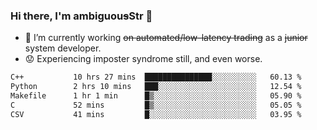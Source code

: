 ### Hi there, I'm ambiguou~~s~~Str 👋

<!--
**ambiguoustexture/ambiguoustexture** is a ✨ _special_ ✨ repository because its `README.md` (this file) appears on your GitHub profile.

Here are some ideas to get you started:
-->
- 🔭 I’m currently working ~~on automated/low-latency trading~~ as a ~~junior~~ system developer.
- :worried: Experiencing imposter syndrome still, and even worse.

<!--START_SECTION:waka-->

```txt
C++           10 hrs 27 mins  ███████████████░░░░░░░░░░   60.13 %
Python        2 hrs 10 mins   ███░░░░░░░░░░░░░░░░░░░░░░   12.54 %
Makefile      1 hr 1 min      █▒░░░░░░░░░░░░░░░░░░░░░░░   05.90 %
C             52 mins         █▒░░░░░░░░░░░░░░░░░░░░░░░   05.05 %
CSV           41 mins         █░░░░░░░░░░░░░░░░░░░░░░░░   03.95 %
```

<!--END_SECTION:waka-->

